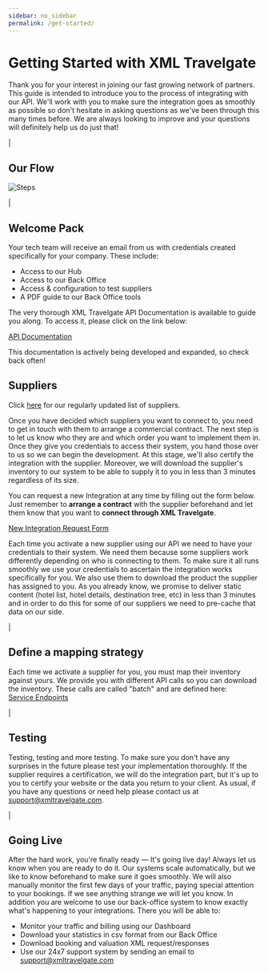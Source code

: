 ```yaml
---
sidebar: no_sidebar
permalink: /get-started/
---
```



# Getting Started with XML Travelgate



Thank you for your interest in joining our fast growing network of partners. This guide is intended to introduce you to the process of integrating with our API. We'll work with you to make sure the integration goes as smoothly as possible so don't hesitate in asking questions as we've been through this many times before. We are always looking to improve and your questions will definitely help us do just that!

|

Our Flow
------------  

![Steps](/articles-pub/start/images-start/steps.png)

|

Welcome Pack
------------  

Your tech team will receive an email from us with credentials created specifically for your company. These include:


* Access to our Hub
* Access to our Back Office
* Access & configuration to test suppliers
* A PDF guide to our Back Office tools


The very thorough  XML Travelgate API Documentation is available to guide you along. To access it, please
click on the link below:  

[API Documentation](http://tech.xmltravelgate.com/docs/index/)

This documentation is actively being developed and expanded, so check back often!


Suppliers
---------

Click [here](https://docsend.com/view/ivxyn32) for our regularly updated list of suppliers.


Once you have decided which suppliers you want to connect to, you need to get in touch with them to arrange a commercial contract. The next step is to let us know who they are and which order you want to implement them in. Once they give you credentials to access their system, you hand those over to us so we can begin the development. At this stage, we'll also certify the integration with the supplier. Moreover, we will download the supplier's inventory to our system to be able to supply it to you in less than 3 minutes regardless of its size.


You can request a new Integration at any time by filling out the form below. Just remember to **arrange a contract** with
the supplier beforehand and let them know that you want to **connect through XML Travelgate**.


[New Integration Request Form](https://docs.google.com/forms/d/e/1FAIpQLSe2l8GUiEvoOhIpNTMBR1oAnnyFtVIYHfoJlSSaf8cA1x1o8Q/viewform?c=0&w=1)


Each time you activate a new supplier using our API we need to have your credentials to their system. We need them because some suppliers work differently depending on who is connecting to them. To make sure it all runs smoothly we use your credentials to ascertain the integration works specifically for you.
We also use them to download the product the supplier has assigned to you. As you already know, we promise to deliver static content (hotel list, hotel details, destination tree, etc) in less than 3 minutes and in order to do this for some of our suppliers we need to pre-cache that data on our side.

| 

Define a mapping strategy
-------------------------

Each time we activate a supplier for you, you must map their inventory against yours. We provide you with different
API calls so you can download the inventory. These calls are called "batch" and are defined here:  
[Service Endpoints](http://tech.xmltravelgate.com/docs/service-endpoints/)

|

Testing
-------

Testing, testing and more testing. To make sure you don't have any surprises in the future please test your implementation thoroughly. If the supplier requires a certification, we will do the integration part, but it's up to you to certify your website or the data you return to your client. As usual, if you have any questions or need help please contact us at <support@xmltravelgate.com>.

|

Going Live
----------

After the hard work, you're finally ready — It's going live day!
Always let us know when you are ready to do it. Our systems scale automatically, but we like to know beforehand to make sure it goes smoothly. We will also manually monitor the first few days of your traffic, paying special attention to your bookings. If we see anything strange we will let you know.
In addition you are welcome to use our back-office system to know exactly what's happening to your integrations. There you will be able to:

* Monitor your traffic and billing using our Dashboard
* Download your statistics in csv format from our Back Office
* Download booking and valuation XML request/responses 
* Use our 24x7 support system by sending an email to <support@xmltravelgate.com>
